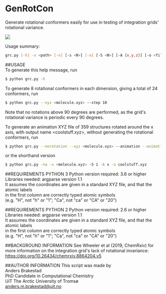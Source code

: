 # GenRotCon
Generate rotational conformers easily for use in testing of integration grids' rotational variance.

![](animation.gif)

Usage summary: 
```bash
grc.py [-h] -x <path> [-n] [-s <N>] [-a] [-S <N>] [-A {x,y,z}] [-o <filename>]
```
##USAGE <br/>
To generate this help message, run 
```bash
$ python grc.py -h
```

To generate 8 rotational conformers in each dimension, giving
a total of 24 conformers, run
```bash
$ python grc.py --xyz <molecule.xyz> --step 10
```

Note that no rotations above 90 degrees are performed, as the grid's
rotational variance is periodic every 90 degrees.

To generate an animation XYZ file of 359 structures rotated around
the x axis, with output name <coolstuff.xyz>, without generating
the rotational conformers, run
```bash
$ python grc.py --norotation --xyz <molecule.xyz> --animation --animationstep 1 --animationaxis x --outputname coolstuff.xyz
```

or the shorthand version

```bash
$ python grc.py -na -x <molecule.xyz> -S 1 -A x -o coolstuff.xyz
```

##REQUIREMENTS PYTHON 3
Python version required: 3.6 or higher <br/>
Libraries needed: argparse version 1.1 <br/>
It assumes the coordinates are given in a standard XYZ file, and that the atomic labels <br/>
in the first column are correctly typed atomic symbols <br/>
(e.g. "H", not "h" or "1"; "Ca", not "ca" or "CA" or "20") 

##REQUIREMENTS PYTHON 2
Python version required: 2.6 or higher <br/>
Libraries needed: argparse version 1.1 <br/>
It assumes the coordinates are given in a standard XYZ file, and that the atomic labels <br/>
in the first column are correctly typed atomic symbols <br/>
(e.g. "H", not "h" or "1"; "Ca", not "ca" or "CA" or "20")

##BACKGROUND INFORMATION
See Wheeler et al (2019, ChemRxiv) for more information
on the integration grid's lack of rotational invariance:
https://doi.org/10.26434/chemrxiv.8864204.v5

##AUTHOR INFORMATION
This script was made by <br/>
Anders Brakestad <br/>
PhD Candidate in Computational Chemistry <br/>
UiT The Arctic University of Tromsø <br/>
anders.m.brakestad@uit.no
